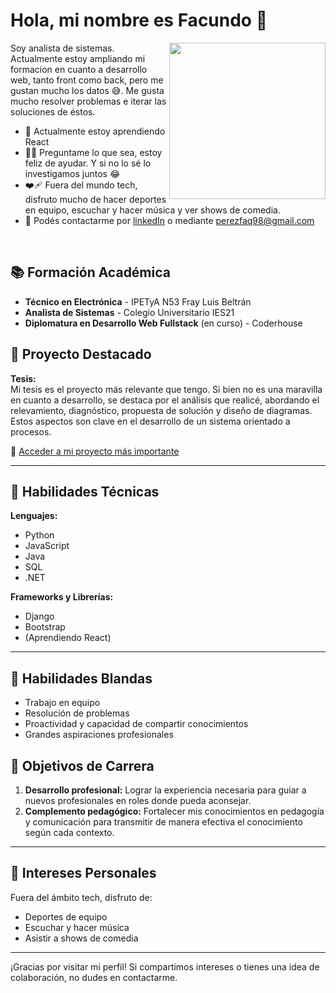 # Hola, mi nombre es Facundo 👋

<img align="right" width="250px" src="https://media.giphy.com/media/ASd0Ukj0y3qMM/giphy.gif?cid=790b7611ukqp5ocowv21dsd71atk8n2ao7wh35mfch3kbcg2&ep=v1_gifs_search&rid=giphy.gif&ct=g" />

Soy analista de sistemas. Actualmente estoy ampliando mi formacion en cuanto a desarrollo web, tanto front como back, pero me gustan mucho los datos 😅. Me gusta mucho resolver problemas e iterar las soluciones de éstos. 
- 🌱 Actualmente estoy aprendiendo React
- 🤝🏻 Preguntame lo que sea, estoy feliz de ayudar. Y si no lo sé lo investigamos juntos 😂
- ❤️‍🩹 Fuera del mundo tech, disfruto mucho de hacer deportes en equipo, escuchar y hacer música y ver shows de comedia.
- 📩 Podés contactarme por [linkedIn](https://www.linkedin.com/in/perez-facundo/) o mediante <a href="perezfaq98@gmail.com">perezfaq98@gmail.com</a>
  
&nbsp;

## 📚 Formación Académica

- **Técnico en Electrónica** - IPETyA N53 Fray Luis Beltrán
- **Analista de Sistemas** - Colegio Universitario IES21
- **Diplomatura en Desarrollo Web Fullstack** (en curso) - Coderhouse

## 💼 Proyecto Destacado

**Tesis:**  
Mi tesis es el proyecto más relevante que tengo. Si bien no es una maravilla en cuanto a desarrollo, se destaca por el análisis que realicé, abordando el relevamiento, diagnóstico, propuesta de solución y diseño de diagramas. Estos aspectos son clave en el desarrollo de un sistema orientado a procesos.

🔗 [Acceder a mi proyecto más importante](https://coda.io/d/SCRUM1-PEREZ_d6HOxCl0HL4/Proyecto-a-trabajar_su6fG91_#_lu8P8EnI)

---

## 🔧 Habilidades Técnicas

**Lenguajes:**  
- Python
- JavaScript
- Java
- SQL
- .NET

**Frameworks y Librerías:**  
- Django
- Bootstrap
- (Aprendiendo React)

---

## 🌟 Habilidades Blandas

- Trabajo en equipo
- Resolución de problemas
- Proactividad y capacidad de compartir conocimientos
- Grandes aspiraciones profesionales

## 🎯 Objetivos de Carrera

1. **Desarrollo profesional:** Lograr la experiencia necesaria para guiar a nuevos profesionales en roles donde pueda aconsejar.
2. **Complemento pedagógico:** Fortalecer mis conocimientos en pedagogía y comunicación para transmitir de manera efectiva el conocimiento según cada contexto.

---

## 🎸 Intereses Personales

Fuera del ámbito tech, disfruto de:
- Deportes de equipo
- Escuchar y hacer música
- Asistir a shows de comedia

---

¡Gracias por visitar mi perfil! Si compartimos intereses o tienes una idea de colaboración, no dudes en contactarme.
